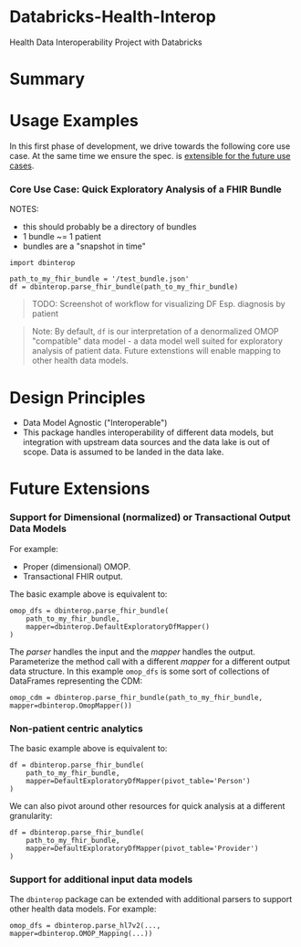 # Databricks-Health-Interop
Health Data Interoperability Project with Databricks

# Summary

# Usage Examples
In this first phase of development, we drive
towards the following core use case. At the same
time we ensure the spec. is [extensible for the future
use cases](#future-extensions).

### Core Use Case: Quick Exploratory Analysis of a FHIR Bundle

NOTES:
- this should probably be a directory of bundles
- 1 bundle ~= 1 patient
- bundles are a "snapshot in time"
```
import dbinterop

path_to_my_fhir_bundle = '/test_bundle.json'
df = dbinterop.parse_fhir_bundle(path_to_my_fhir_bundle)
```
> TODO: Screenshot of workflow for visualizing DF
> Esp. diagnosis by patient

> Note: By default, `df` is our interpretation of
> a denormalized OMOP "compatible" data model - a
> data model well suited for exploratory analysis of
> patient data. Future extenstions will enable mapping
> to other health data models.

# Design Principles
- Data Model Agnostic ("Interoperable")
- This package handles interoperability of different data models, but
  integration with upstream data sources and the data lake is out of
  scope. Data is assumed to be landed in the data lake.

# Future Extensions

### Support for Dimensional (normalized) or Transactional Output Data Models
For example:
- Proper (dimensional) OMOP.
- Transactional FHIR output.

The basic example above is equivalent to:
```
omop_dfs = dbinterop.parse_fhir_bundle(
    path_to_my_fhir_bundle, 
    mapper=dbinterop.DefaultExploratoryDfMapper()
)
```
The _parser_ handles the input and the _mapper_ handles the output. Parameterize the method call with
a different _mapper_ for a different output data structure. In this example
`omop_dfs` is some sort of collections of DataFrames representing the CDM:
```
omop_cdm = dbinterop.parse_fhir_bundle(path_to_my_fhir_bundle, mapper=dbinterop.OmopMapper())
```

### Non-patient centric analytics
The basic example above is equivalent to:
```
df = dbinterop.parse_fhir_bundle(
    path_to_my_fhir_bundle, 
    mapper=DefaultExploratoryDfMapper(pivot_table='Person')
)
```

We can also pivot around other resources for quick analysis at
a different granularity:
```
df = dbinterop.parse_fhir_bundle(
    path_to_my_fhir_bundle, 
    mapper=DefaultExploratoryDfMapper(pivot_table='Provider')
)
```

### Support for additional input data models
The `dbinterop` package can be extended with additional parsers to support
other health data models. For example:
```
omop_dfs = dbinterop.parse_hl7v2(..., mapper=dbinterop.OMOP_Mapping(...))
```

